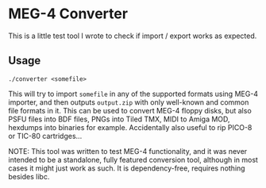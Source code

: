 MEG-4 Converter
===============

This is a little test tool I wrote to check if import / export works as expected.

Usage
-----

```
./converter <somefile>
````

This will try to import `somefile` in any of the supported formats using MEG-4 importer, and then outputs `output.zip` with only
well-known and common file formats in it. This can be used to convert MEG-4 floppy disks, but also PSFU files into BDF files, PNGs
into Tiled TMX, MIDI to Amiga MOD, hexdumps into binaries for example. Accidentally also useful to rip PICO-8 or TIC-80 cartridges...

NOTE: This tool was written to test MEG-4 functionality, and it was never intended to be a standalone, fully featured conversion
tool, although in most cases it might just work as such. It is dependency-free, requires nothing besides libc.
